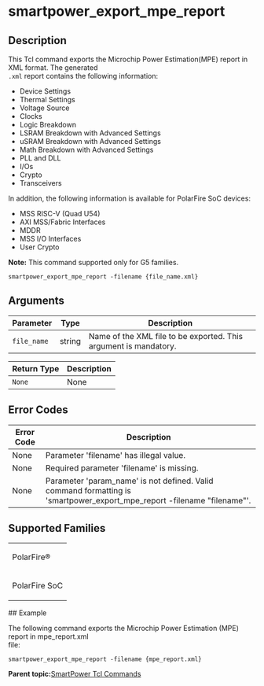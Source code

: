 # smartpower\_export\_mpe\_report

## Description

This Tcl command exports the Microchip Power Estimation\(MPE\) report in XML format. The generated<br /> `.xml` report contains the following information:

-   Device Settings
-   Thermal Settings
-   Voltage Source
-   Clocks
-   Logic Breakdown
-   LSRAM Breakdown with Advanced Settings
-   uSRAM Breakdown with Advanced Settings
-   Math Breakdown with Advanced Settings
-   PLL and DLL
-   I/Os
-   Crypto
-   Transceivers

In addition, the following information is available for PolarFire SoC devices:

-   MSS RISC-V \(Quad U54\)
-   AXI MSS/Fabric Interfaces
-   MDDR
-   MSS I/O Interfaces
-   User Crypto

**Note:** This command supported only for G5 families.

```
smartpower_export_mpe_report -filename {file_name.xml}
```

## Arguments

|Parameter|Type|Description|
|---------|----|-----------|
|`file_name`|string|Name of the XML file to be exported. This argument is mandatory.|

|Return Type|Description|
|-----------|-----------|
|`None`|None|

## Error Codes

|Error Code|Description|
|----------|-----------|
|None|Parameter 'filename' has illegal value.|
|None|Required parameter 'filename' is missing.|
|None|Parameter 'param\_name' is not defined. Valid command formatting is 'smartpower\_export\_mpe\_report -filename "filename"'.|

## Supported Families

<table id="GUID-F6CA1E4A-44EA-48A7-8619-2A56103AD560"><tbody><tr><td>

PolarFire®

</td></tr><tr><td>

PolarFire SoC

</td></tr></tbody>
</table>## Example

The following command exports the Microchip Power Estimation \(MPE\) report in mpe\_report.xml<br /> file:

```
smartpower_export_mpe_report -filename {mpe_report.xml}
```

**Parent topic:**[SmartPower Tcl Commands](GUID-33C45F08-A467-4461-B5EF-8D86325E235A.md)

